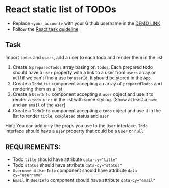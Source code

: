 # React static list of TODOs
- Replace `<your_account>` with your Github username in the
  [DEMO LINK](https://Tsymbal-Viacheslav.github.io/react_static-list-of-todos/)
- Follow the [React task guideline](https://github.com/mate-academy/react_task-guideline#react-tasks-guideline)

## Task
Import `todos` and `users`, add a user to each todo and render them in the
list.

1. Create a `preparedTodos` array basing on `todos`. Each prepared todo should
   have a `user` property with a link to a user from `users` array or `null`if
   we can't find a use by `userId`. It should be stored in the `App`.
2. Create a `TodoList` component accepting an array of `preparedTodos` and
   rendering them as a list
3. Create a `UserInfo` component accepting a `user` object and use it to render
   a `todo.user` in the list with some styling. (Show at least a `name` and an
   `email` of the `user`)
4. Create a `TodoInfo` component accepting a `todo` object and use it in the
   list to render `title`, `completed` status and `User`

Hint: You can add only the props you use to the `User` interface. `Todo`
interface should have a `user` property that could be a `User` or `null`.

## REQUIREMENTS:
- Todo `title` should have attribute `data-cy="title"`
- Todo `status` should have attribute `data-cy="status"`
- `Username` in  `UserInfo` component should have attribute `data-cy="username"`
- `Email` in `UserInfo` component should have attribute `data-cy="email"`
